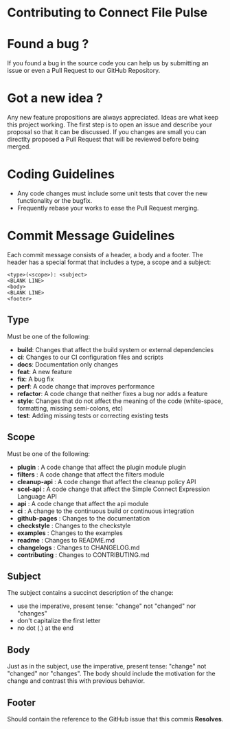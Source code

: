 Contributing to Connect File Pulse
==================================

# Found a bug ?

If you found a bug in the source code you can help us by submitting an issue or even a Pull Request to our GitHub Repository.

# Got a new idea ?

Any new feature propositions are always appreciated. Ideas are what keep this project working. The first step is to open an issue and describe your proposal so that it can be discussed. If you changes are small you can directlty proposed a Pull Request that will be reviewed before being merged.

# Coding Guidelines

 * Any code changes must include some unit tests that cover the new functionality or the bugfix.
 * Frequently rebase your works to ease the Pull Request merging.


# Commit Message Guidelines

Each commit message consists of a header, a body and a footer. The header has a special format that includes a type, a scope and a subject:

```
<type>(<scope>): <subject>
<BLANK LINE>
<body>
<BLANK LINE>
<footer>
```

## Type

Must be one of the following:

* **build**: Changes that affect the build system or external dependencies
* **ci**: Changes to our CI configuration files and scripts
* **docs**: Documentation only changes
* **feat**: A new feature
* **fix**: A bug fix
* **perf**: A code change that improves performance
* **refactor**: A code change that neither fixes a bug nor adds a feature
* **style**: Changes that do not affect the meaning of the code (white-space, formatting, missing semi-colons, etc)
* **test**: Adding missing tests or correcting existing tests

## Scope

Must be one of the following:

* **plugin** : A code change that affect the plugin module plugin
* **filters** : A code change that affect the filters module
* **cleanup-api** : A code change that affect the cleanup policy API
* **scel-api** : A code change that affect the Simple Connect Expression Language API
* **api** : A code change that affect the api module
* **ci** : A change to the continuous build or continuous integration
* **github-pages** : Changes to the documentation
* **checkstyle** : Changes to the checkstyle
* **examples** : Changes to the examples
* **readme** : Changes to README.md
* **changelogs** : Changes to CHANGELOG.md
* **contributing** : Changes to CONTRIBUTING.md

## Subject
The subject contains a succinct description of the change:

* use the imperative, present tense: "change" not "changed" nor "changes"
* don't capitalize the first letter
* no dot (.) at the end

## Body
Just as in the subject, use the imperative, present tense: "change" not "changed" nor "changes". The body should include the motivation for the change and contrast this with previous behavior.


## Footer

Should contain the reference to the GitHub issue that this commis **Resolves**.
